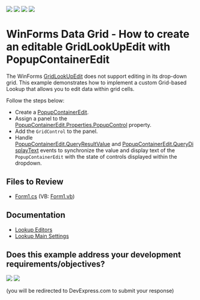 <!-- default badges list -->
![](https://img.shields.io/endpoint?url=https://codecentral.devexpress.com/api/v1/VersionRange/128628408/13.1.4%2B)
[![](https://img.shields.io/badge/Open_in_DevExpress_Support_Center-FF7200?style=flat-square&logo=DevExpress&logoColor=white)](https://supportcenter.devexpress.com/ticket/details/E3078)
[![](https://img.shields.io/badge/📖_How_to_use_DevExpress_Examples-e9f6fc?style=flat-square)](https://docs.devexpress.com/GeneralInformation/403183)
[![](https://img.shields.io/badge/💬_Leave_Feedback-feecdd?style=flat-square)](#does-this-example-address-your-development-requirementsobjectives)
<!-- default badges end -->

# WinForms Data Grid - How to create an editable GridLookUpEdit with PopupContainerEdit

The WinForms [GridLookUpEdit](https://docs.devexpress.com/WindowsForms/DevExpress.XtraEditors.GridLookUpEdit) does not support editing in its drop-down grid. This example demonstrates how to implement a custom Grid-based Lookup that allows you to edit data within grid cells.

Follow the steps below:

* Create a [PopupContainerEdit](https://docs.devexpress.com/WindowsForms/DevExpress.XtraEditors.PopupContainerEdit).
* Assign a panel to the [PopupContainerEdit.Properties.PopupControl](https://docs.devexpress.com/WindowsForms/DevExpress.XtraEditors.Repository.RepositoryItemPopupContainerEdit.PopupControl) property.
* Add the `GridControl` to the panel.
* Handle [PopupContainerEdit.QueryResultValue](https://docs.devexpress.com/WindowsForms/DevExpress.XtraEditors.Repository.RepositoryItemPopupContainerEdit.QueryResultValue) and [PopupContainerEdit.QueryDisplayText](https://docs.devexpress.com/WindowsForms/DevExpress.XtraEditors.Repository.RepositoryItemPopupContainerEdit.QueryDisplayText) events to synchronize the value and display text of the `PopupContainerEdit` with the state of controls displayed within the dropdown.</p>


## Files to Review

* [Form1.cs](./CS/PopupContainerEditSelection/Form1.cs) (VB: [Form1.vb](./VB/PopupContainerEditSelection/Form1.vb))

## Documentation

* [Lookup Editors](https://docs.devexpress.com/WindowsForms/116008/controls-and-libraries/editors-and-simple-controls/lookup-editors)
* [Lookup Main Settings](https://docs.devexpress.com/WindowsForms/116029/controls-and-libraries/editors-and-simple-controls/lookup-editors/lookup-editors-and-main-settings)
<!-- feedback -->
## Does this example address your development requirements/objectives?

[<img src="https://www.devexpress.com/support/examples/i/yes-button.svg"/>](https://www.devexpress.com/support/examples/survey.xml?utm_source=github&utm_campaign=winforms-create-editable-grid-lookup&~~~was_helpful=yes) [<img src="https://www.devexpress.com/support/examples/i/no-button.svg"/>](https://www.devexpress.com/support/examples/survey.xml?utm_source=github&utm_campaign=winforms-create-editable-grid-lookup&~~~was_helpful=no)

(you will be redirected to DevExpress.com to submit your response)
<!-- feedback end -->
